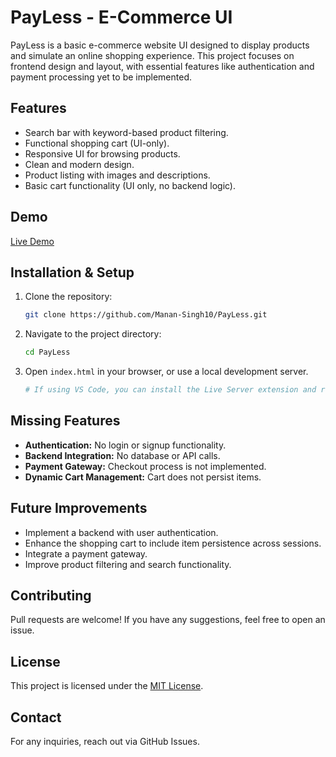 # PayLess - E-Commerce UI

PayLess is a basic e-commerce website UI designed to display products and simulate an online shopping experience. This project focuses on frontend design and layout, with essential features like authentication and payment processing yet to be implemented.

## Features
- Search bar with keyword-based product filtering.
- Functional shopping cart (UI-only).
- Responsive UI for browsing products.
- Clean and modern design.
- Product listing with images and descriptions.
- Basic cart functionality (UI only, no backend logic).

## Demo
[Live Demo](https://manan-singh10.github.io/PayLess/) 

## Installation & Setup
1. Clone the repository:
   ```bash
   git clone https://github.com/Manan-Singh10/PayLess.git
   ```
2. Navigate to the project directory:
   ```bash
   cd PayLess
   ```
3. Open `index.html` in your browser, or use a local development server.
   ```bash
   # If using VS Code, you can install the Live Server extension and run it.
   ```

## Missing Features
- **Authentication:** No login or signup functionality.
- **Backend Integration:** No database or API calls.
- **Payment Gateway:** Checkout process is not implemented.
- **Dynamic Cart Management:** Cart does not persist items.

## Future Improvements
- Implement a backend with user authentication.
- Enhance the shopping cart to include item persistence across sessions.
- Integrate a payment gateway.
- Improve product filtering and search functionality.

## Contributing
Pull requests are welcome! If you have any suggestions, feel free to open an issue.

## License
This project is licensed under the [MIT License](LICENSE).

## Contact
For any inquiries, reach out via GitHub Issues.

